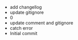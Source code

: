 - add changellog
- update gitignore
- 0
- update comment and gitignore
- catch error
- Initial commit